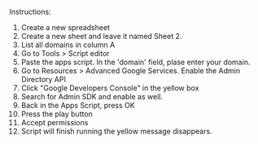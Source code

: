 Instructions:

1. Create a new spreadsheet
2. Create a new sheet and leave it named Sheet 2. 
3. List all domains in column A
4. Go to Tools > Script editor
5. Paste the apps script. In the 'domain' field, plase enter your domain.
6. Go to Resources > Advanced Google Services. Enable the Admin Directory API
7. Click "Google Developers Console" in the yellow box
8. Search for Admin SDK and enable as well.
9. Back in the Apps Script, press OK
10. Press the play button
11. Accept permissions
12. Script will finish running the yellow message disappears.

